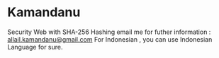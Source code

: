 # Kamandanu
Security Web with SHA-256 Hashing 
email me for futher information : allail.kamandanu@gmail.com
For Indonesian , you can use Indonesian Language for sure.
